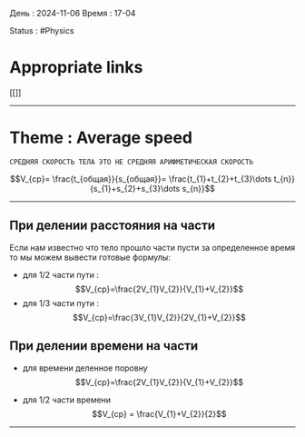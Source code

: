 День : 2024-11-06 
Время : 17-04

Status : #Physics  


# Appropriate links
[[]]

---

# Theme : Average speed
```ad-error
СРЕДНЯЯ СКОРОСТЬ ТЕЛА ЭТО НЕ СРЕДНЯЯ АРИФМЕТИЧЕСКАЯ СКОРОСТЬ

```


$$V_{ср}= \frac{t_{общая}}{s_{общая}}= \frac{t_{1}+t_{2}+t_{3}\dots t_{n}}{s_{1}+s_{2}+s_{3}\dots s_{n}}$$

---


 
 ## При делении расстояния на части 
 
 Если нам известно что тело прошло части пусти за определенное время то мы можем вывести готовые формулы:

- для 1/2 части пути :
$$V_{ср}=\frac{2V_{1}V_{2}}{V_{1}+V_{2}}$$
- для 1/3 части пути :
$$V_{ср}=\frac{3V_{1}V_{2}}{2V_{1}+V_{2}}$$

 ## При делении времени на части 

 - для времени деленное поровну
 $$V_{ср}=\frac{2V_{1}V_{2}}{V_{1}+V_{2}}$$
 
- для 1/2 части времени
$$V_{ср} = \frac{V_{1}+V_{2}}{2}$$

---
